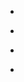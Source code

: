 
- [](/2012/11/271169069531688960/)

- [](/2012/11/270659848734142465/)

- [](/2012/11/268952080595705857/)

- [](/2012/11/268854307582013441/)
